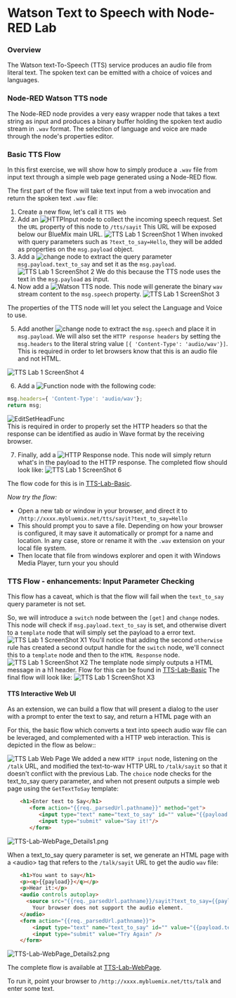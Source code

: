# Watson Text to Speech with Node-RED Lab
### Overview
The Watson text-To-Speech (TTS) service produces an audio file from literal text.
The spoken text can be emitted with a choice of voices and languages.

### Node-RED Watson TTS node
The Node-RED node provides a very easy wrapper node that takes a text string as input and produces a binary buffer holding the spoken text audio stream in `.wav` format.
The selection of language and voice are made through  the node's properties editor.

### Basic TTS Flow
In this first exercise, we will show how to simply produce a `.wav` file from input text through a simple web page generated using a Node-RED flow.

The first part of the flow will take text input from a web invocation and return the spoken text `.wav` file:

1. Create a new flow, let's call it `TTS Web` 
2. Add an ![`HTTPInput`](/introduction_to_node_red/images/node_red_httpinput.png) node to collect the incoming speech request. Set the `URL` property of this node to `/tts/sayit` This URL will be exposed below our BlueMix main URL.
![TTS Lab 1 ScreenShot 1](images/tts_lab_1_set_http_node.png)
When invoked with query parameters such as `?text_to_say=Hello`, they will be added as properties on the `msg.payload` object. 
3. Add a ![`change`](/introduction_to_node_red/images/node_red_change.png) node to extract the query parameter `msg.payload.text_to_say` and set it as the `msg.payload`.
![TTS Lab 1 ScreenShot 2](images/tts_lab_2_edit_change_node.png)
We do this because the TTS node uses the text in the `msg.payload` as input.
4. Now add a ![`Watson TTS`](images/node_red_watson_tts.png) node. This node will generate the binary `wav` stream content to the `msg.speech` property.
![TTS Lab 1 ScreenShot 3](images/tts_lab_3_edit_tts.png)

The properties of the TTS node will let you select the Language and Voice to use.

5. Add another ![`change`](/introduction_to_node_red/images/node_red_change.png) node to extract the `msg.speech` and place it in `msg.payload`. We will also set the `HTTP response headers` by setting the `msg.headers` to the literal string value `[{ 'Content-Type': 'audio/wav'}]`. This is required in order to let browsers know that this is an audio file and not HTML.

![TTS Lab 1 ScreenShot 4](images/tts_lab_4_edit_change.png)

6. Add a ![`Function`](/introduction_to_node_red/images/node_red_function.png) node with the following code:  
```javascript
msg.headers={ 'Content-Type': 'audio/wav'};
return msg;
```
![EditSetHeadFunc](images/tts_lab_5_edit_set_header_func.png)  
This is required in order to properly set the HTTP headers so that the response can be identified as audio in Wave format by the receiving browser.

7. Finally, add a  ![`HTTP Response`](/introduction_to_node_red/images/node_red_httpresponse.png) node. This node will simply return what's in the payload to the HTTP response.
The completed flow should look like:
![TTS Lab 1 ScreenShot 6](images/tts_lab_6_completed_simple_flow.png)

The flow code for this is in [TTS-Lab-Basic](tts_lab_basic.json).

_Now try the flow:_

* Open a new tab or window in your browser, and direct it to `/http://xxxx.mybluemix.net/tts/sayit?text_to_say=Hello`
* This should prompt you to save a file.
Depending on how your browser is configured, it may save it automatically or prompt for a name and location. In any case, store or rename it with the `.wav` extension on your local file system. 
* Then locate that file from windows explorer and open it with Windows Media Player, turn your you should

### TTS Flow - enhancements: Input Parameter Checking
This flow has a caveat, which is that the flow will fail when the `text_to_say` query parameter is not set.

So, we will introduce a `switch` node between the `[get]` and `change` nodes. This node will check if `msg.payload.text_to_say` is set, and otherwise divert to a `template` node that will simply set the payload to a error text.
![TTS Lab 1 ScreenShot X1](images/tts_lab_x1.png)
You'll notice that adding the second `otherwise` rule has created a second output handle for the `switch` node, we'll connect this to a `template` node and then to the `HTML Response` node.
![TTS Lab 1 ScreenShot X2](images/tts_lab_x2.png)
The template node simply outputs a HTML message in a h1 header.
Flow for this can be found in [TTS-Lab-Basic](tts_lab_with_param_check.json)
The final flow will look like:
![TTS Lab 1 ScreenShot X3](images/tts_lab_x3.png)

#### TTS Interactive Web UI
As an extension, we can build a flow that will present a dialog to the user with a prompt to enter the text to say, and return a HTML page with an <audio> tag which will play the generated audio.

For this, the basic flow which converts a text into speech audio wav file can be leveraged, and complemented with a HTTP web interaction. This is depicted in the flow as below::
>
![TTS Lab Web Page](images/tts_lab_web_page.png)
We added a new `HTTP input` node, listening on the `/talk` URL, and modified the text-to-wav HTTP URL to `/talk/sayit` so that it doesn't conflict with the previous Lab. The `choice` node checks for the text_to_say query parameter, and when not present outputs a simple web page using the `GetTextToSay` template:
```HTML
    <h1>Enter text to Say</h1>
       <form action="{{req._parsedUrl.pathname}}" method="get">
          <input type="text" name="text_to_say" id="" value="{{payload.text_to_say}}" />
          <input type="submit" value="Say it!"/>
       </form>
```
![TTS-Lab-WebPage_Details1.png](images/tts_lab_web_page_details1.png)

When a text_to_say query parameter is set, we generate an HTML page with a \<audio> tag that refers to the `/talk/sayit` URL to get the audio `wav` file:
```HTML
    <h1>You want to say</h1>
    <p><q>{{payload}}</q></p>
    <p>Hear it:</p>
    <audio controls autoplay>
      <source src="{{req._parsedUrl.pathname}}/sayit?text_to_say={{payload.text_to_say}}" type="audio/wav">
        Your browser does not support the audio element.
    </audio>
    <form action="{{req._parsedUrl.pathname}}">
        <input type="text" name="text_to_say" id="" value="{{payload.text_to_say}}" />
        <input type="submit" value="Try Again" />
    </form>
```
![TTS-Lab-WebPage_Details2.png](images/tts_lab_web_page_details2.png)

The complete flow is available at [TTS-Lab-WebPage](tts_lab_webpage.json).

To run it, point your browser to  `/http://xxxx.mybluemix.net/tts/talk` and enter some text.
